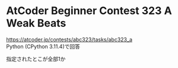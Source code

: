 # AtCoder Beginner Contest 323 A Weak Beats  
https://atcoder.jp/contests/abc323/tasks/abc323_a  
Python (CPython 3.11.4)で回答  

指定されたとこが全部1か
